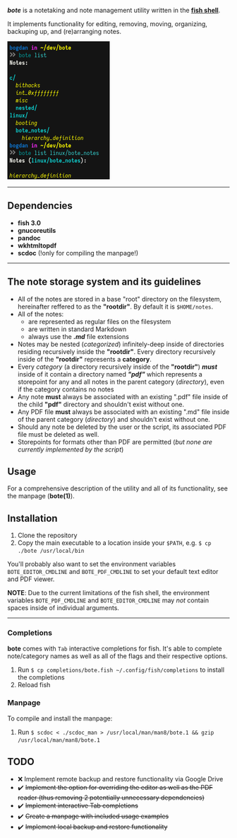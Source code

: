 ***bote*** is a notetaking and note management utility written in the [**fish shell**](https://fishshell.com/).

It implements functionality for editing, removing, moving, organizing, backuping up, and (re)arranging notes. 

![screenshot1](./screenshots/1.png)

--- 

## Dependencies

* **fish 3.0**
* **gnucoreutils**
* **pandoc**
* **wkhtmltopdf**
* **scdoc** (!only for compiling the manpage!)

---

## The note storage system and its guidelines

* All of the notes are stored in a base "root" directory on the filesystem, hereinafter reffered to as the **"rootdir"**. By default it is `$HOME/notes`.
* All of the notes: 
    + are represented as regular files on the filesystem
    + are written in standard Markdown
    + always use the ***.md*** file extensions
* Notes may be nested (*categorized*) infinitely-deep inside of directories residing recursively inside the **"rootdir"**. Every directory recursively inside of the **"rootdir"** represents a **category**.
* Every *category* (a directory recursively inside of the **"rootdir"**) ***must*** inside of it contain a directory named ***"pdf"*** which represents a storepoint for any and all notes in the parent category (*directory*), even if the category contains no notes
* Any note **must** always be associated with an existing ".pdf" file inside of the child **"pdf"** directory and shouldn't exist without one.
* Any PDF file **must** always be associated with an existing ".md" file inside of the parent category (*directory*) and shouldn't exist without one.
* Should any note be deleted by the user or the script, its associated PDF file must be deleted as well.
* Storepoints for formats other than PDF are permitted (*but none are currently implemented by the script*)

## Usage

For a comprehensive description of the utility and all of its functionality, see the manpage (**bote(1)**).

## Installation

1. Clone the repository
2. Copy the main executable to a location inside your `$PATH`, e.g. `$ cp ./bote /usr/local/bin`

You'll probably also want to set the environment variables `BOTE_EDITOR_CMDLINE` and `BOTE_PDF_CMDLINE` to set your default text editor and PDF viewer.

**NOTE**: Due to the current limitations of the fish shell, the environment variables `BOTE_PDF_CMDLINE` and `BOTE_EDITOR_CMDLINE` may *not* contain spaces inside of individual arguments.

---

### Completions

**bote** comes with `Tab` interactive completions for fish. It's able to complete note/category names as well as all of the flags and their respective options.

1. Run `$ cp completions/bote.fish ~/.config/fish/completions` to install the completions
2. Reload fish

### Manpage

To compile and install the manpage:

1. Run `$ scdoc < ./scdoc_man > /usr/local/man/man8/bote.1 && gzip /usr/local/man/man8/bote.1`

## TODO

* ❌ Implement remote backup and restore functionality via Google Drive
* ✔️  ~~Implement the option for overriding the editor as well as the PDF reader (thus removing 2 potentially unnecessary dependencies)~~
* ✔️  ~~Implement interactive Tab completions~~
* ✔️  ~~Create a manpage with included usage examples~~
* ✔️  ~~Implement local backup and restore functionality~~
